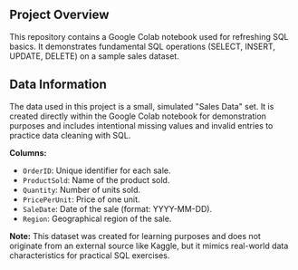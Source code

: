 ## Project Overview

This repository contains a Google Colab notebook used for refreshing SQL basics. It demonstrates fundamental SQL operations (SELECT, INSERT, UPDATE, DELETE) on a sample sales dataset.

## Data Information

The data used in this project is a small, simulated "Sales Data" set. It is created directly within the Google Colab notebook for demonstration purposes and includes intentional missing values and invalid entries to practice data cleaning with SQL.

**Columns:**
* `OrderID`: Unique identifier for each sale.
* `ProductSold`: Name of the product sold.
* `Quantity`: Number of units sold.
* `PricePerUnit`: Price of one unit.
* `SaleDate`: Date of the sale (format: YYYY-MM-DD).
* `Region`: Geographical region of the sale.

**Note:** This dataset was created for learning purposes and does not originate from an external source like Kaggle, but it mimics real-world data characteristics for practical SQL exercises.
